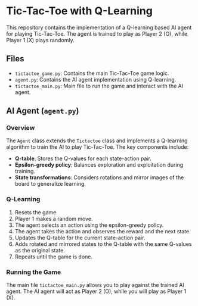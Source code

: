 # Tic-Tac-Toe with Q-Learning

This repository contains the implementation of a Q-learning based AI agent for playing Tic-Tac-Toe. The agent is trained to play as Player 2 (O), while Player 1 (X) plays randomly.

## Files

- `tictactoe_game.py`: Contains the main Tic-Tac-Toe game logic.
- `agent.py`: Contains the AI agent implementation using Q-learning.
- `tictactoe_main.py`: Main file to run the game and interact with the AI agent.

## AI Agent (`agent.py`)

### Overview

The `Agent` class extends the `Tictactoe` class and implements a Q-learning algorithm to train the AI to play Tic-Tac-Toe. The key components include:

- **Q-table**: Stores the Q-values for each state-action pair.
- **Epsilon-greedy policy**: Balances exploration and exploitation during training.
- **State transformations**: Considers rotations and mirror images of the board to generalize learning.

### Q-Learning

1. Resets the game.
2. Player 1 makes a random move.
3. The agent selects an action using the epsilon-greedy policy.
4. The agent takes the action and observes the reward and the next state.
5. Updates the Q-table for the current state-action pair.
6. Adds rotated and mirrored states to the Q-table with the same Q-values as the original state.
7. Repeats until the game is done.

### Running the Game

The main file `tictactoe_main.py` allows you to play against the trained AI agent. The AI agent will act as Player 2 (O), while you will play as Player 1 (X).

